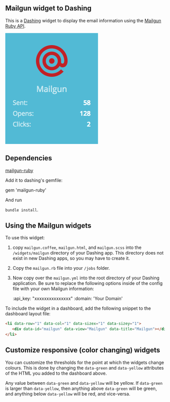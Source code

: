 ## Mailgun widget to Dashing

This is a [Dashing](http://shopify.github.com/dashing) widget to display the email
information using the [Mailgun Ruby API](https://github.com/mailgun/mailgun-ruby).

![](https://raw.githubusercontent.com/atatus/dashing-mailgun/master/preview.png)

## Dependencies

[mailgun-ruby](https://github.com/mailgun/mailgun-ruby)

Add it to dashing's gemfile:

gem 'mailgun-ruby'

And run

`bundle install`.


## Using the Mailgun widgets

To use this widget:

1. copy `mailgun.coffee`, `mailgun.html`, and `mailgun.scss` into the `/widgets/mailgun` directory of your Dashing app. This directory does not exist in new Dashing apps, so you may have to create it.

2. Copy the `mailgun.rb` file into your `/jobs` folder.

3. Now copy over the `mailgun.yml` into the root directory of your Dashing application. Be sure to replace the following options inside of the config file with your own Mailgun information:

    :api_key: "xxxxxxxxxxxxxxx"
    :domain: 'Your Domain'


To include the widget in a dashboard, add the following snippet to the dashboard layout file:


```html
<li data-row="1" data-col="1" data-sizex="1" data-sizey="1">
   <div data-id="mailgun" data-view="Mailgun" data-title="Mailgun"></div>
</li>
```

## Customize responsive (color changing) widgets

You can customize the thresholds for the point at which the widgets change colours. This is done by changing the `data-green` and `data-yellow` attributes of the HTML you added to the dashboard above.

Any value between `data-green` and `data-yellow` will be yellow. If `data-green` is larger than `data-yellow`, then anything above `data-green` will be green, and anything below `data-yellow` will be red, and vice-versa.

